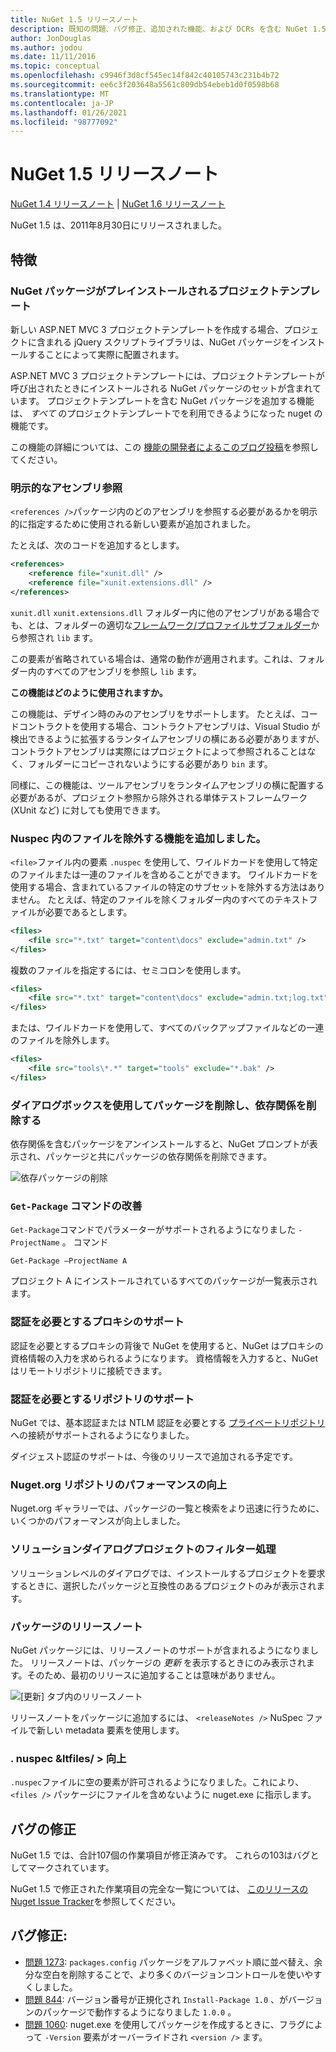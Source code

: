 ```yaml
---
title: NuGet 1.5 リリースノート
description: 既知の問題、バグ修正、追加された機能、および DCRs を含む NuGet 1.5 のリリースノート。
author: JonDouglas
ms.author: jodou
ms.date: 11/11/2016
ms.topic: conceptual
ms.openlocfilehash: c9946f3d8cf545ec14f842c40105743c231b4b72
ms.sourcegitcommit: ee6c3f203648a5561c809db54ebeb1d0f0598b68
ms.translationtype: MT
ms.contentlocale: ja-JP
ms.lasthandoff: 01/26/2021
ms.locfileid: "98777092"
---
```

# <a name="nuget-15-release-notes"></a>NuGet 1.5 リリースノート

[NuGet 1.4 リリースノート](../release-notes/nuget-1.4.md)  | [NuGet 1.6 リリースノート](../release-notes/nuget-1.6.md)

NuGet 1.5 は、2011年8月30日にリリースされました。

## <a name="features"></a>特徴

### <a name="project-templates-with-preinstalled-nuget-packages"></a>NuGet パッケージがプレインストールされるプロジェクトテンプレート
新しい ASP.NET MVC 3 プロジェクトテンプレートを作成する場合、プロジェクトに含まれる jQuery スクリプトライブラリは、NuGet パッケージをインストールすることによって実際に配置されます。

ASP.NET MVC 3 プロジェクトテンプレートには、プロジェクトテンプレートが呼び出されたときにインストールされる NuGet パッケージのセットが含まれています。 プロジェクトテンプレートを含む NuGet パッケージを追加する機能は、 _すべて_ のプロジェクトテンプレートでを利用できるようになった nuget の機能です。

この機能の詳細については、この [機能の開発者によるこのブログ投稿](https://blogs.msdn.com/b/marcinon/archive/2011/07/08/project-templates-and-preinstalled-nuget-packages.aspx)を参照してください。

### <a name="explicit-assembly-references"></a>明示的なアセンブリ参照

`<references />`パッケージ内のどのアセンブリを参照する必要があるかを明示的に指定するために使用される新しい要素が追加されました。

たとえば、次のコードを追加するとします。

```xml
<references>
    <reference file="xunit.dll" />
    <reference file="xunit.extensions.dll" />
</references>
```

`xunit.dll` `xunit.extensions.dll` フォルダー内に他のアセンブリがある場合でも、とは、フォルダーの適切な[フレームワーク/プロファイルサブフォルダー](../reference/nuspec.md#explicit-assembly-references)から参照され `lib` ます。

この要素が省略されている場合は、通常の動作が適用されます。これは、フォルダー内のすべてのアセンブリを参照し `lib` ます。

__この機能はどのように使用されますか。__

この機能は、デザイン時のみのアセンブリをサポートします。 たとえば、コードコントラクトを使用する場合、コントラクトアセンブリは、Visual Studio が検出できるように拡張するランタイムアセンブリの横にある必要がありますが、コントラクトアセンブリは実際にはプロジェクトによって参照されることはなく、フォルダーにコピーされないようにする必要があり `bin` ます。

同様に、この機能は、ツールアセンブリをランタイムアセンブリの横に配置する必要があるが、プロジェクト参照から除外される単体テストフレームワーク (XUnit など) に対しても使用できます。

### <a name="added-ability-to-exclude-files-in-the-nuspec"></a>Nuspec 内のファイルを除外する機能を追加しました。
`<file>`ファイル内の要素 `.nuspec` を使用して、ワイルドカードを使用して特定のファイルまたは一連のファイルを含めることができます。 ワイルドカードを使用する場合、含まれているファイルの特定のサブセットを除外する方法はありません。 たとえば、特定のファイルを除くフォルダー内のすべてのテキストファイルが必要であるとします。

```xml
<files>
    <file src="*.txt" target="content\docs" exclude="admin.txt" />
</files>
```

複数のファイルを指定するには、セミコロンを使用します。

```xml
<files>
    <file src="*.txt" target="content\docs" exclude="admin.txt;log.txt" />
</files>
```

または、ワイルドカードを使用して、すべてのバックアップファイルなどの一連のファイルを除外します。

```xml
<files>
    <file src="tools\*.*" target="tools" exclude="*.bak" />
</files>
```

### <a name="removing-packages-using-the-dialog-prompts-to-remove-dependencies"></a>ダイアログボックスを使用してパッケージを削除し、依存関係を削除する
依存関係を含むパッケージをアンインストールすると、NuGet プロンプトが表示され、パッケージと共にパッケージの依存関係を削除できます。

![依存パッケージの削除](./media/remove-dependent-packages.png)


### <a name="get-package-command-improvement"></a>`Get-Package` コマンドの改善
`Get-Package`コマンドでパラメーターがサポートされるようになりました `-ProjectName` 。 コマンド

```
Get-Package –ProjectName A
```

プロジェクト A にインストールされているすべてのパッケージが一覧表示されます。

### <a name="support-for-proxies-that-require-authentication"></a>認証を必要とするプロキシのサポート
認証を必要とするプロキシの背後で NuGet を使用すると、NuGet はプロキシの資格情報の入力を求められるようになります。 資格情報を入力すると、NuGet はリモートリポジトリに接続できます。

### <a name="support-for-repositories-that-require-authentication"></a>認証を必要とするリポジトリのサポート
NuGet では、基本認証または NTLM 認証を必要とする [プライベートリポジトリ](../hosting-packages/local-feeds.md) への接続がサポートされるようになりました。

ダイジェスト認証のサポートは、今後のリリースで追加される予定です。

### <a name="performance-improvements-to-the-nugetorg-repository"></a>Nuget.org リポジトリのパフォーマンスの向上
Nuget.org ギャラリーでは、パッケージの一覧と検索をより迅速に行うために、いくつかのパフォーマンスが向上しました。

### <a name="solution-dialog-project-filtering"></a>ソリューションダイアログプロジェクトのフィルター処理
ソリューションレベルのダイアログでは、インストールするプロジェクトを要求するときに、選択したパッケージと互換性のあるプロジェクトのみが表示されます。

### <a name="package-release-notes"></a>パッケージのリリースノート
NuGet パッケージには、リリースノートのサポートが含まれるようになりました。 リリースノートは、パッケージの _更新_ を表示するときにのみ表示されます。そのため、最初のリリースに追加することは意味がありません。

![[更新] タブ内のリリースノート](./media/manage-nuget-packages-release-notes.png)

リリースノートをパッケージに追加するには、 `<releaseNotes />` NuSpec ファイルで新しい metadata 要素を使用します。

### <a name="nuspec-ltfiles-gt-improvement"></a>. nuspec &ltfiles/ &gt; 向上
`.nuspec`ファイルに空の要素が許可されるようになりました。これにより、 `<files />` パッケージにファイルを含めないように nuget.exe に指示します。

## <a name="bug-fixes"></a>バグの修正
NuGet 1.5 では、合計107個の作業項目が修正済みです。 これらの103はバグとしてマークされています。

NuGet 1.5 で修正された作業項目の完全な一覧については、 [このリリースの Nuget Issue Tracker](http://nuget.codeplex.com/workitem/list/advanced?keyword=&status=All&type=All&priority=All&release=NuGet%201.5&assignedTo=All&component=All&sortField=Summary&sortDirection=Descending&page=0)を参照してください。

## <a name="bug-fixes-worth-noting"></a>バグ修正:

* [問題 1273](http://nuget.codeplex.com/workitem/1273): `packages.config` パッケージをアルファベット順に並べ替え、余分な空白を削除することで、より多くのバージョンコントロールを使いやすくしました。
* [問題 844](http://nuget.codeplex.com/workitem/844): バージョン番号が正規化され `Install-Package 1.0` 、がバージョンのパッケージで動作するようになりました `1.0.0` 。
* [問題 1060](http://nuget.codeplex.com/workitem/1060): nuget.exe を使用してパッケージを作成するときに、フラグによって `-Version` 要素がオーバーライドされ `<version />` ます。
